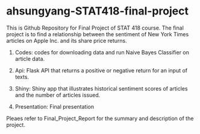 # ahsungyang-STAT418-final-project

This is Github Repository for Final Project of STAT 418 course. The final project is to find a relationship between the sentiment of New York Times articles on Apple Inc. and its share price returns.

1. Codes: codes for downloading data and run Naive Bayes Classifier on article data.

2. Api: Flask API that returns a positive or negative return for an input of texts.

3. Shiny: Shiny app that illustrates historical sentiment scores of articles and the number of articles issued.

4. Presentation: Final presentation

Pleaes refer to Final_Project_Report for the summary and description of the project. 
